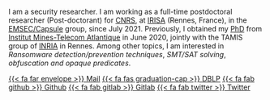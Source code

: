 
I am a security researcher. I am working as a full-time postdoctoral researcher (Post-doctorant) for [CNRS](https://www.cnrs.fr/en), at [IRISA](https://www.irisa.fr/en) (Rennes, France), in the [EMSEC/Capsule](https://www.irisa.fr/emsec/) group, since July 2021.
Previously, I obtained my [PhD](https://tel.archives-ouvertes.fr/tel-02927808) from [Institut Mines-Telecom Atlantique](https://www.imt-atlantique.fr/en) in June 2020, jointly with the TAMIS group of [INRIA](https://www.inria.fr/en) in Rennes. 
Among other topics, I am interested in *Ransomware detection/prevention techniques*, *SMT/SAT solving*, *obfuscation and opaque predicates*.


[{{< fa far envelope >}} Mail](mailto:alexandre.gonzalvez_AT_irisa.fr)
[{{< fa fas graduation-cap >}} DBLP](https://dblp.uni-trier.de/pid/277/5966.html)
[{{< fa fab github >}} Github](https://github.com/agonzalv)
[{{< fa fab gitlab >}} Gitlab](https://gitlab.com/alx4t1)
[{{< fa fab twitter >}} Twitter](https://twitter.com/PetitGatooo)

